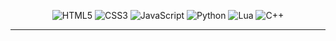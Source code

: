 <div align="center">

![HTML5](https://img.shields.io/badge/html5-%23E34F26.svg?style=for-the-badge&logo=html5&logoColor=white)
![CSS3](https://img.shields.io/badge/css3-%231572B6.svg?style=for-the-badge&logo=css3&logoColor=white)
![JavaScript](https://img.shields.io/badge/javascript-%23323330.svg?style=for-the-badge&logo=javascript&logoColor=%23F7DF1E)
![Python](https://img.shields.io/badge/python-3670A0?style=for-the-badge&logo=python&logoColor=ffdd54)
![Lua](https://img.shields.io/badge/lua-%232C2D72.svg?style=for-the-badge&logo=lua&logoColor=white)
![C++](https://img.shields.io/badge/cpp-%231572B6.svg?style=for-the-badge&logo=css3&logoColor=white)

</div>

---

</br>

<!-- ![Header](github-header-image.png) -->

</br>

<div align="center">

<!-- ![](https://komarev.com/ghpvc/?username=Endeared&color=F33F88&label=Profile+visits:&style=for-the-badge) -->

</div>

<div align="center">

<!-- [![GitHub Streak](http://github-readme-streak-stats.herokuapp.com?user=endeared&theme=radical)](https://git.io/streak-stats)
<!-- ![Endeared's GitHub stats](https://github-readme-stats.vercel.app/api?username=endeared&show_icons=true&theme=radical&card_width=200&line_height=20) -->
<!-- [![Top Langs](https://github-readme-stats.vercel.app/api/top-langs/?username=endeared&layout=compact&theme=radical)](https://github.com/endeared/github-readme-stats) -->
<!-- [![Top Langs](https://github-readme-stats.vercel.app/api/top-langs/?username=endeared&theme=radical)](https://github.com/endeared/github-readme-stats)

    
</div>
